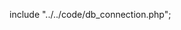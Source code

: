 
include "../../code/db_connection.php";

<?php include './foot.php' ?>

<?php include './new_head.php' ?>